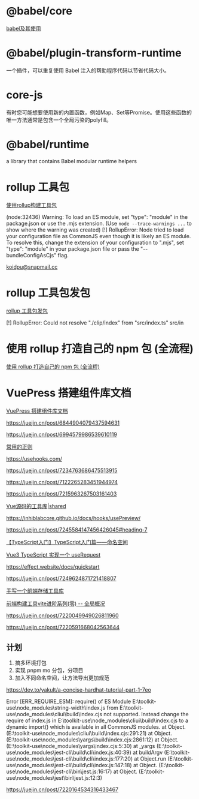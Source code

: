 # @babel/core
[babel及其使用](https://blog.csdn.net/web22050702/article/details/128502822)

# @babel/plugin-transform-runtime
一个插件，可以重复使用 Babel 注入的帮助程序代码以节省代码大小。

# core-js
有时您可能想要使用新的内置函数，例如Map、Set等Promise。使用这些函数的唯一方法通常是包含一个全局污染的polyfill。

# @babel/runtime
 a library that contains Babel modular runtime helpers

 # rollup 工具包
 [使用rollup构建工具包](https://juejin.cn/post/7043617707421335588)


 (node:32436) Warning: To load an ES module, set "type": "module" in the package.json or use the .mjs extension.
(Use `node --trace-warnings ...` to show where the warning was created)
[!] RollupError: Node tried to load your configuration file as CommonJS even though it is likely an ES module. To resolve this, change the extension of your configuration to ".mjs", set "type": "module" in your package.json file or pass the "--bundleConfigAsCjs" flag.


koidpu@snapmail.cc


# rollup 工具包发包
[rollup 工具包发包](https://juejin.cn/post/7030456121810747429#heading-7)


[!] RollupError: Could not resolve "./clip/index" from "src/index.ts" src/in

# 使用 rollup 打造自己的 npm 包 (全流程)
[使用 rollup 打造自己的 npm 包 (全流程)](https://juejin.cn/post/6950557086916804645#heading-5)


# VuePress 搭建组件库文档
[VuePress 搭建组件库文档](https://juejin.cn/post/7064746265266880549)


https://juejin.cn/post/6844904079437594631

https://juejin.cn/post/6994579986539610119

[常用的正则](https://juejin.cn/post/6994579986539610119)

https://usehooks.com/

https://juejin.cn/post/7234763686475513915

https://juejin.cn/post/7122265283451944974

https://juejin.cn/post/7215963267503161403

[Vue源码的工具库|shared](https://juejin.cn/post/7002947484100067342)


https://inhiblabcore.github.io/docs/hooks/usePreview/

https://juejin.cn/post/7245584147456426045#heading-7


[【TypeScript入门】TypeScript入门篇——命名空间](https://blog.csdn.net/dxt19980308/article/details/128625265)

[Vue3 TypeScript 实现一个 useRequest](https://juejin.cn/post/7100804171388944398)

https://effect.website/docs/quickstart

https://juejin.cn/post/7249624871721418807


[手写一个前端存储工具库](https://juejin.cn/post/7199659141019107386#heading-2)


[前端构建工具vite进阶系列(零) -- 全局概况](https://juejin.cn/post/7144274662199918629)

https://juejin.cn/post/7220049949026811960

https://juejin.cn/post/7220591668042563644

## 计划

1. 搞多环境打包
2. 实现 pnpm mo 分包，分项目
3. 加入不同命名空间，让方法导出更加规范


https://dev.to/yakult/a-concise-hardhat-tutorial-part-1-7eo


Error [ERR_REQUIRE_ESM]: require() of ES Module E:\toolkit-use\node_modules\string-width\index.js from E:\toolkit-use\node_modules\cliui\build\index.cjs not supported.
Instead change the require of index.js in E:\toolkit-use\node_modules\cliui\build\index.cjs to a dynamic import() which is available in all CommonJS modules.
    at Object.<anonymous> (E:\toolkit-use\node_modules\cliui\build\index.cjs:291:21)
    at Object.<anonymous> (E:\toolkit-use\node_modules\yargs\build\index.cjs:2861:12)
    at Object.<anonymous> (E:\toolkit-use\node_modules\yargs\index.cjs:5:30)
    at _yargs (E:\toolkit-use\node_modules\jest-cli\build\cli\index.js:40:39)
    at buildArgv (E:\toolkit-use\node_modules\jest-cli\build\cli\index.js:177:20)
    at Object.run (E:\toolkit-use\node_modules\jest-cli\build\cli\index.js:147:18)
    at Object.<anonymous> (E:\toolkit-use\node_modules\jest-cli\bin\jest.js:16:17)
    at Object.<anonymous> (E:\toolkit-use\node_modules\jest\bin\jest.js:12:3)


https://juejin.cn/post/7220164534316433467